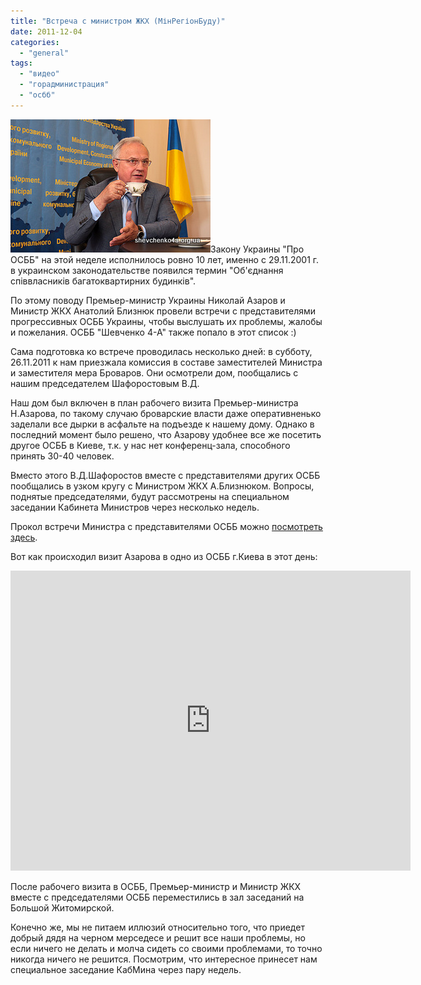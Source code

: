```yaml
---
title: "Встреча с министром ЖКХ (МінРегіонБуду)"
date: 2011-12-04
categories: 
  - "general"
tags: 
  - "видео"
  - "горадминистрация"
  - "осбб"
---
```


![](/wp-content/uploads/2011/12/Bliznyuk.jpg "Министр Близнюк")Закону Украины "Про ОСББ" на этой неделе исполнилось ровно 10 лет, именно с 29.11.2001 г. в украинском законодательстве появился термин "Об'єднання співвласників багатоквартирних будинків".

По этому поводу Премьер-министр Украины Николай Азаров и Министр ЖКХ Анатолий Близнюк провели встречи с представителями прогрессивных ОСББ Украины, чтобы выслушать их проблемы, жалобы и пожелания. ОСББ "Шевченко 4-А" также попало в этот список :)

Сама подготовка ко встрече проводилась несколько дней: в субботу, 26.11.2011 к нам приезжала комиссия в составе заместителей Министра и заместителя мера Броваров. Они осмотрели дом, пообщались <!--more-->с нашим председателем Шафоростовым В.Д.

Наш дом был включен в план рабочего визита Премьер-министра Н.Азарова, по такому случаю броварские власти даже оперативненько заделали все дырки в асфальте на подъезде к нашему дому. Однако в последний момент было решено, что Азарову удобнее все же посетить другое ОСББ в Киеве, т.к. у нас нет конференц-зала, способного принять 30-40 человек.

Вместо этого В.Д.Шафоростов вместе с представителями других ОСББ пообщались в узком кругу с Министром ЖКХ А.Близнюком. Вопросы, поднятые председателями, будут рассмотрены на специальном заседании Кабинета Министров через несколько недель.

Прокол встречи Министра с представителями ОСББ можно [посмотреть здесь](https://docs.google.com/open?id=0BxE2NQlPHqm_YmM1MjAzMmYtMDJlNi00ZDc5LTg0MzYtODJhZGMwZWY4ZGQ2 "Встреча Министра с ОСББ").

Вот как происходил визит Азарова в одно из ОСББ г.Киева в этот день: 

<iframe width="640" height="480" src="http://www.youtube.com/embed/Ln16ZPocvFo" frameborder="0" allowfullscreen></iframe>

После рабочего визита в ОСББ, Премьер-министр и Министр ЖКХ вместе с председателями ОСББ переместились в зал заседаний на Большой Житомирской.

Конечно же, мы не питаем иллюзий относительно того, что приедет добрый дядя на черном мерседесе и решит все наши проблемы, но если ничего не делать и молча сидеть со своими проблемами, то точно никогда ничего не решится. Посмотрим, что интересное принесет нам специальное заседание КабМина через пару недель.
